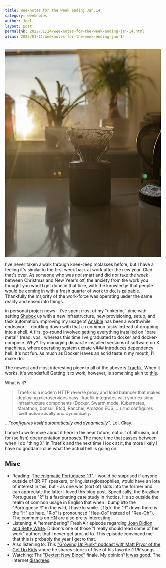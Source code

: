 ```yaml
---
title: Weeknotes for the week ending Jan.14
category: weeknotes
author: Joel
layout: post
permalink: 2022/01/14/weeknotes-for-the-week-ending-jan-14.html
alias: 2022/01/14/weeknotes-for-the-week-ending-jan-14
---
```


![coffee good](/images/photos/coffee.jpg)

I've never taken a walk through knee-deep molasses before, but I have a feeling it's similar to the first week back at work after the new year. Glad that's over. As someone who was _not_ smart and did _not_ take the week between Christmas and New Year's off, the anxiety from the work you thought you would get done in that time, with the knowledge that people would be coming in with a fresh quarter of work to do, is palpable. Thankfully the majority of the work-force was operating under the same reality and eased into things.

In personal project news - I've spent most of my "tinkering" time with setting [Shubox] up with a new infrastructure, new provisioning, setup, and task automation. Improving my usage of [Ansible] has been a worthwhile endeavor -- doubling down with that on common tasks instead of dropping into a shell. A first go-round involved getting everything installed on "bare metal" (read: vps), whereas this time I've graduated to docker and docker-compose. Why? Try managing disparate installed versions of software on X machines, where operating system update v### introduces dependency hell. It's not fun. As much as Docker leaves an acrid taste in my mouth, I'll make do.

The newest and most interesting piece to all of the above is [Traefik]. When it works, it's wonderful! Getting it _to_ work, however, is something akin to [this].

What is it?

> Traefik is a modern HTTP reverse proxy and load balancer that makes deploying microservices easy. Traefik integrates with your existing infrastructure components (Docker, Swarm mode, Kubernetes, Marathon, Consul, Etcd, Rancher, Amazon ECS, ...) and configures itself automatically and dynamically.

..._"configures itself automatically and dynamically"_. Lol. Okay.

I hope to write more about it here in the near future, not out of altruism, but for (selfish) documentation purposes. The more time that passes between when I do "thing X" in Traefik and the next time I look at it, the more likely I have no goddamn clue what the actual hell is going on.

[Ansible]: https://www.ansible.com/
[Shubox]: https://shubox.io
[Traefik]: https://traefik.io
[this]: https://www.amazon.com/Beverly-Micro-White-Jigsaw-Puzzle/dp/B008DCQE3O

Misc
----

* Reading: [The enigmatic Portuguese "R"]. I would be surprised if anyone outside of BR-PT speakers, or linguists/glossophiles, would have an iota of interest in this, but - as one who (sort of) slots into the former and can appreciate the latter I loved this blog post. Specifically, the Brazilian Portuguese "R" is a fascinating case study in rhotics. It's so outside the realm of common usage in English that when I bump into the "Portuguese R" in the wild, I have to smile. (Tl;dr: the "R" down there is the "H" up here. "Rio" is pronounced "Hee-Oo" instead of "Ree-Oh").  The comments on [HN] are also pretty interesting.
* Listening: A "remembering" Fresh Air episode regarding [Joan Didion and Betty White]. Didion's one of those "I really should read some of her work" authors that I never get around to. This episode convinced me that this is probably the year I get to that.
* Also listening to: This ["Growing Up Punk" podcast with Matt Pryor of the Get Up Kids] where he shares stories of five of his favorite _GUK_ songs.
* Watching: The ["Dexter: New Blood"] finale. My opinion? [It was good]. The internet [disagrees].

[The enigmatic Portuguese "R"]: http://hackingportuguese.com/pronunciation/portuguese-r-the-long-version/
[HN]: https://news.ycombinator.com/item?id=29933671
[Joan Didion and Betty White]: https://www.npr.org/2022/01/07/1071268365/remembering-joan-didion-betty-white
["Growing Up Punk" podcast with Matt Pryor of the Get Up Kids]: https://www.growingpunkpod.com/podcast/episode/40915725/123-the-get-up-kids-with-matt-pryor-vocalsguitar
["Dexter: New Blood"]: https://www.independent.co.uk/arts-entertainment/tv/features/dexter-finale-new-blood-death-b1993272.html
[It was good]: https://twitter.com/jayroh/status/1480388149952102402
[disagrees]: https://twitter.com/foster8/status/1480389022446985218

